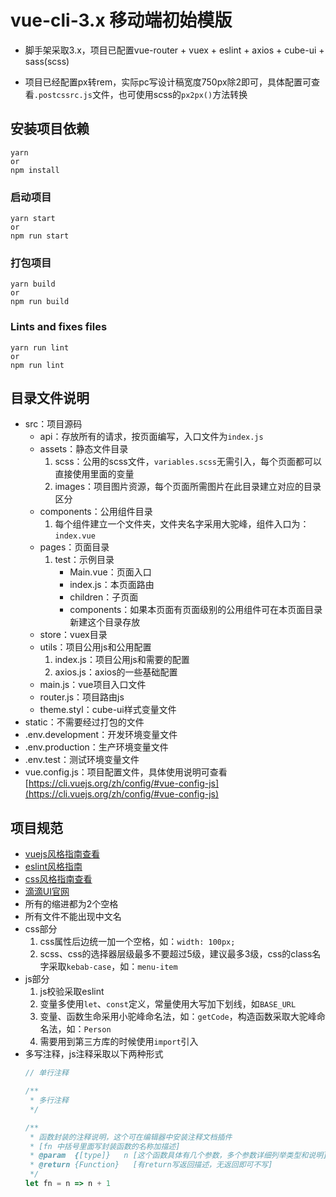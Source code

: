 # vue-cli-3.x 移动端初始模版

* 脚手架采取3.x，项目已配置vue-router + vuex + eslint + axios + cube-ui + sass(scss)

* 项目已经配置px转rem，实际pc写设计稿宽度750px除2即可，具体配置可查看`.postcssrc.js`文件，也可使用scss的`px2px()`方法转换

## 安装项目依赖
```
yarn
or
npm install
```

### 启动项目
```
yarn start
or
npm run start
```

### 打包项目
```
yarn build
or
npm run build
```

### Lints and fixes files
```
yarn run lint
or
npm run lint
```

## 目录文件说明
* src：项目源码
   - api：存放所有的请求，按页面编写，入口文件为`index.js`
   - assets：静态文件目录
      1. scss：公用的scss文件，`variables.scss`无需引入，每个页面都可以直接使用里面的变量
      1. images：项目图片资源，每个页面所需图片在此目录建立对应的目录区分
   - components：公用组件目录
      1. 每个组件建立一个文件夹，文件夹名字采用大驼峰，组件入口为：`index.vue`
   - pages：页面目录
      1. test：示例目录
         - Main.vue：页面入口
         - index.js：本页面路由
         - children：子页面
         - components：如果本页面有页面级别的公用组件可在本页面目录新建这个目录存放
   - store：vuex目录
   - utils：项目公用js和公用配置
      1. index.js：项目公用js和需要的配置
      1. axios.js：axios的一些基础配置
   - main.js：vue项目入口文件
   - router.js：项目路由js
   - theme.styl：cube-ui样式变量文件
* static：不需要经过打包的文件
* .env.development：开发环境变量文件
* .env.production：生产环境变量文件
* .env.test：测试环境变量文件
* vue.config.js：项目配置文件，具体使用说明可查看[https://cli.vuejs.org/zh/config/#vue-config-js](https://cli.vuejs.org/zh/config/#vue-config-js)

## 项目规范
* [vuejs风格指南查看](https://cn.vuejs.org/v2/style-guide/)
* [eslint风格指南](https://github.com/standard/standard/blob/master/docs/RULES-zhcn.md)
* [css风格指南查看](https://codeguide.bootcss.com/#css)
* [滴滴UI官网](https://didi.github.io/cube-ui/#/zh-CN/docs/introduction)
* 所有的缩进都为2个空格
* 所有文件不能出现中文名
* css部分
  1. css属性后边统一加一个空格，如：`width: 100px;`
  1. scss、css的选择器层级最多不要超过5级，建议最多3级，css的class名字采取`kebab-case`，如：`menu-item`
* js部分
  1. js校验采取eslint
  1. 变量多使用`let`、`const`定义，常量使用大写加下划线，如`BASE_URL`
  1. 变量、函数生命采用小驼峰命名法，如：`getCode`，构造函数采取大驼峰命名法，如：`Person`
  1. 需要用到第三方库的时候使用`import`引入
* 多写注释，js注释采取以下两种形式
     ```js
     // 单行注释

     /**
      * 多行注释
      */

     /**
      * 函数封装的注释说明，这个可在编辑器中安装注释文档插件
      * [fn 中括号里面写封装函数的名称加描述]
      * @param  {[type]}   n [这个函数具体有几个参数，多个参数详细列举类型和说明]
      * @return {Function}   [有return写返回描述，无返回即可不写]
      */
     let fn = n => n + 1
     ```
